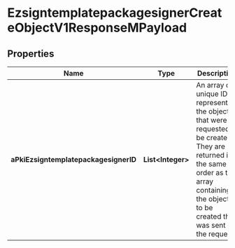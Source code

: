 

# EzsigntemplatepackagesignerCreateObjectV1ResponseMPayload

## Properties

Name | Type | Description | Notes
------------ | ------------- | ------------- | -------------
**aPkiEzsigntemplatepackagesignerID** | **List&lt;Integer&gt;** | An array of unique IDs representing the object that were requested to be created.  They are returned in the same order as the array containing the objects to be created that was sent in the request. | 




